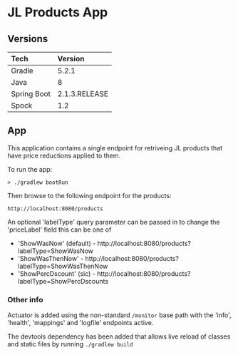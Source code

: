 # JL Products App

## Versions
| Tech | Version |
| :--- |:-------| 
| Gradle | 5.2.1 |
| Java | 8 |
| Spring Boot | 2.1.3.RELEASE|
| Spock | 1.2 |

## App

This application contains a single endpoint for retriveing JL products that have price reductions applied to them.

To run the app:

    > ./gradlew bootRun

Then browse to the following endpoint for the products:

    http://localhost:8080/products
    
An optional 'labelType' query parameter can be passed in to change the 'priceLabel' field
this can be one of

 - 'ShowWasNow' (default) - http://localhost:8080/products?labelType=ShowWasNow
 - 'ShowWasThenNow' - http://localhost:8080/products?labelType=ShowWasThenNow
 - 'ShowPercDscount' (sic) - http://localhost:8080/products?labelType=ShowPercDscounts

### Other info
Actuator is added using the non-standard `/monitor` base path with the 'info', 'health', 'mappings' and 'logfile' endpoints active.

The devtools dependency has been added that allows live reload of classes and static files by running `./gradlew build`
